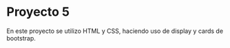 <h1 aling="left"> Proyecto 5</h1>


<p aling="left">En este proyecto se utilizo HTML y CSS, haciendo uso de display y cards de bootstrap.<p>
